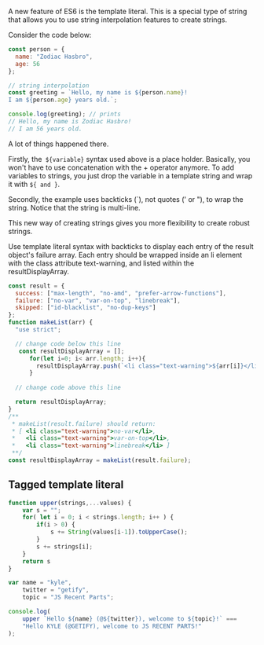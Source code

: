 A new feature of ES6 is the template literal. 
This is a special type of string that allows you to use string interpolation features to create strings.

Consider the code below:
```js
const person = {
  name: "Zodiac Hasbro",
  age: 56
};

// string interpolation
const greeting = `Hello, my name is ${person.name}!
I am ${person.age} years old.`;

console.log(greeting); // prints
// Hello, my name is Zodiac Hasbro!
// I am 56 years old.
```
A lot of things happened there.

Firstly, the` ${variable}` syntax used above is a place holder. Basically, you won't have to use concatenation with the + operator anymore. To add variables to strings, you just drop the variable in a template string and wrap it with `${ and }`.

Secondly, the example uses backticks (`), not quotes (' or "), to wrap the string. Notice that the string is multi-line.

This new way of creating strings gives you more flexibility to create robust strings.


Use template literal syntax with backticks to display each entry of the result object's failure array. Each entry should be wrapped inside an li element with the class attribute text-warning, and listed within the resultDisplayArray.

```js
const result = {
  success: ["max-length", "no-amd", "prefer-arrow-functions"],
  failure: ["no-var", "var-on-top", "linebreak"],
  skipped: ["id-blacklist", "no-dup-keys"]
};
function makeList(arr) {
  "use strict";

  // change code below this line
   const resultDisplayArray = [];
      for(let i=0; i< arr.length; i++){
        resultDisplayArray.push(`<li class="text-warning">${arr[i]}</li>`)
      }
      
  // change code above this line

  return resultDisplayArray;
}
/**
 * makeList(result.failure) should return:
 * [ <li class="text-warning">no-var</li>,
 *   <li class="text-warning">var-on-top</li>, 
 *   <li class="text-warning">linebreak</li> ]
 **/
const resultDisplayArray = makeList(result.failure);

```

## Tagged template literal

```js
function upper(strings,...values) {
	var s = "";
	for( let i = 0; i < strings.length; i++ ) {
		if(i > 0) {
			s += String(values[i-1]).toUpperCase();
		}
		s += strings[i];
	}
	return s
}

var name = "kyle",
	twitter = "getify",
	topic = "JS Recent Parts";

console.log(
	upper `Hello ${name} (@${twitter}), welcome to ${topic}!` ===
	"Hello KYLE (@GETIFY), welcome to JS RECENT PARTS!"
);

